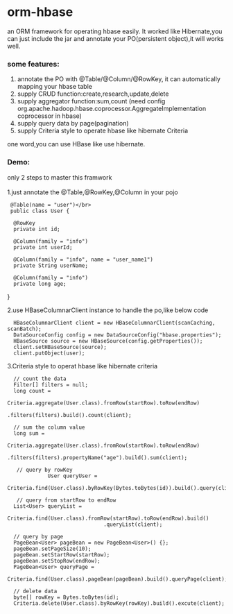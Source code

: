 # orm-hbase
an ORM framework for operating hbase easily. It worked like Hibernate,you can just include the jar and annotate your PO(persistent object),it will works well.</br>

### some features:
1. annotate the PO with @Table/@Column/@RowKey, it can automatically mapping your hbase table
2. supply CRUD function:create,research,update,delete
3. supply aggregator function:sum,count (need config org.apache.hadoop.hbase.coprocessor.AggregateImplementation coprocessor in hbase)
4. supply query data by page(pagination)
5. supply Criteria style to operate hbase like hibernate Criteria

one word,you can use HBase like use hibernate.


### Demo:
only 2 steps to master this framwork</br></br>
1.just annotate the @Table,@RowKey,@Column in your pojo</br>

     @Table(name = "user")</br>
     public class User {
  
      @RowKey
      private int id;
  
      @Column(family = "info")
      private int userId;
  
      @Column(family = "info", name = "user_name1")
      private String userName;
  
      @Column(family = "info")
      private long age;
  }

2.use HBaseColumnarClient instance to handle the po,like below code</br>

      HBaseColumnarClient client = new HBaseColumnarClient(scanCaching, scanBatch);
      DataSourceConfig config = new DataSourceConfig("hbase.properties");
      HBaseSource source = new HBaseSource(config.getProperties());
      client.setHBaseSource(source);
      client.putObject(user);

3.Criteria style to operat hbase like hibernate criteria </br>

      // count the data
      Filter[] filters = null;
      long count =
                   Criteria.aggregate(User.class).fromRow(startRow).toRow(endRow)
                                   .filters(filters).build().count(client);
                                   
      // sum the column value
      long sum =
                   Criteria.aggregate(User.class).fromRow(startRow).toRow(endRow)
                                   .filters(filters).propertyName("age").build().sum(client);
                                   
       // query by rowKey
                 User queryUser =
                             Criteria.find(User.class).byRowKey(Bytes.toBytes(id)).build().query(client);
                        
       // query from startRow to endRow
      List<User> queryList =
                   Criteria.find(User.class).fromRow(startRow).toRow(endRow).build()
                                   .queryList(client);
                                   
      // query by page
      PageBean<User> pageBean = new PageBean<User>() {};
      pageBean.setPageSize(10);
      pageBean.setStartRow(startRow);
      pageBean.setStopRow(endRow);
      PageBean<User> queryPage =
                   Criteria.find(User.class).pageBean(pageBean).build().queryPage(client);
                   
      // delete data
      byte[] rowKey = Bytes.toBytes(id);
      Criteria.delete(User.class).byRowKey(rowKey).build().excute(client); 
